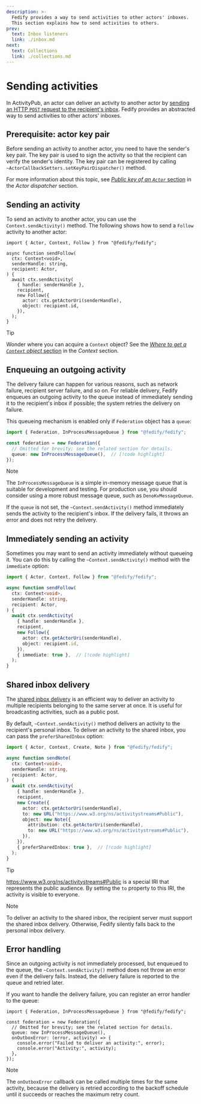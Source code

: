 ```yaml
---
description: >-
  Fedify provides a way to send activities to other actors' inboxes.
  This section explains how to send activities to others.
prev:
  text: Inbox listeners
  link: ./inbox.md
next:
  text: Collections
  link: ./collections.md
---
```


Sending activities
==================

In ActivityPub, an actor can deliver an activity to another actor by [sending 
an HTTP `POST` request to the recipient's inbox][1].  Fedify provides
an abstracted way to send activities to other actors' inboxes.

[1]: https://www.w3.org/TR/activitypub/#delivery


Prerequisite: actor key pair
----------------------------

Before sending an activity to another actor, you need to have the sender's
key pair.  The key pair is used to sign the activity so that the recipient can
verify the sender's identity.  The key pair can be registered by calling
`~ActorCallbackSetters.setKeyPairDispatcher()` method.

For more information about this topic, see [*Public key of an `Actor`*
section](./actor.md#public-key-of-an-actor) in the *Actor dispatcher* section.


Sending an activity
-------------------

To send an activity to another actor, you can use the `Context.sendActivity()`
method.  The following shows how to send a `Follow` activity to another actor:

~~~~ typescript{8-15}
import { Actor, Context, Follow } from "@fedify/fedify";

async function sendFollow(
  ctx: Context<void>,
  senderHandle: string,
  recipient: Actor,
) {
  await ctx.sendActivity(
    { handle: senderHandle },
    recipient,
    new Follow({
      actor: ctx.getActorUri(senderHandle),
      object: recipient.id,
    }),
  );
}
~~~~

> [!TIP]
> Wonder where you can acquire a `Context` object?  See the [*Where to get a
> `Context` object* section](./context.md#where-to-get-a-context-object) in
> the *Context* section.


Enqueuing an outgoing activity
------------------------------

The delivery failure can happen for various reasons, such as network failure,
recipient server failure, and so on.  For reliable delivery, Fedify enqueues
an outgoing activity to the queue instead of immediately sending it to
the recipient's inbox if possible; the system retries the delivery on failure.

This queueing mechanism is enabled only if `Federation` object has a `queue`:

~~~~ typescript
import { Federation, InProcessMessageQueue } from "@fedify/fedify";

const federation = new Federation({
  // Omitted for brevity; see the related section for details.
  queue: new InProcessMessageQueue(),  // [!code highlight]
});
~~~~

> [!NOTE]
> The `InProcessMessageQueue` is a simple in-memory message queue that is
> suitable for development and testing.  For production use, you should
> consider using a more robust message queue, such as `DenoKvMessageQueue`.

If the `queue` is not set, the `~Context.sendActivity()` method immediately
sends the activity to the recipient's inbox.  If the delivery fails, it throws
an error and does not retry the delivery.


Immediately sending an activity
-------------------------------

Sometimes you may want to send an activity immediately without queueing it.
You can do this by calling the `~Context.sendActivity()` method with the
`immediate` option:


~~~~ typescript
import { Actor, Context, Follow } from "@fedify/fedify";

async function sendFollow(
  ctx: Context<void>,
  senderHandle: string,
  recipient: Actor,
) {
  await ctx.sendActivity(
    { handle: senderHandle },
    recipient,
    new Follow({
      actor: ctx.getActorUri(senderHandle),
      object: recipient.id,
    }),
    { immediate: true },  // [!code highlight]
  );
}
~~~~

Shared inbox delivery
---------------------

The [shared inbox delivery] is an efficient way to deliver an activity to
multiple recipients belonging to the same server at once.  It is useful
for broadcasting activities, such as a public post.

By default, `~Context.sendActivity()` method delivers an activity to the
recipient's personal inbox.  To deliver an activity to the shared inbox,
you can pass the `preferSharedInbox` option:

~~~~ typescript
import { Actor, Context, Create, Note } from "@fedify/fedify";

async function sendNote(
  ctx: Context<void>,
  senderHandle: string,
  recipient: Actor,
) {
  await ctx.sendActivity(
    { handle: senderHandle },
    recipient,
    new Create({
      actor: ctx.getActorUri(senderHandle),
      to: new URL("https://www.w3.org/ns/activitystreams#Public"),
      object: new Note({
        attribution: ctx.getActorUri(senderHandle),
        to: new URL("https://www.w3.org/ns/activitystreams#Public"),
      }),
    }),
    { preferSharedInbox: true },  // [!code highlight]
  );
}
~~~~

> [!TIP]
> <https://www.w3.org/ns/activitystreams#Public> is a special IRI that
> represents the public audience.  By setting the `to` property to this IRI,
> the activity is visible to everyone.

> [!NOTE]
> To deliver an activity to the shared inbox, the recipient server must support
> the shared inbox delivery.  Otherwise, Fedify silently falls back to
> the personal inbox delivery.

[shared inbox delivery]: https://www.w3.org/TR/activitypub/#shared-inbox-delivery


Error handling
--------------

Since an outgoing activity is not immediately processed, but enqueued to the
queue, the `~Context.sendActivity()` method does not throw an error even if
the delivery fails.  Instead, the delivery failure is reported to the queue
and retried later.

If you want to handle the delivery failure, you can register an error handler
to the queue:

~~~~ typescript{6-9}
import { Federation, InProcessMessageQueue } from "@fedify/fedify";

const federation = new Federation({
  // Omitted for brevity; see the related section for details.
  queue: new InProcessMessageQueue(),
  onOutboxError: (error, activity) => {
    console.error("Failed to deliver an activity:", error);
    console.error("Activity:", activity);
  },
});
~~~~

> [!NOTE]
> The `onOutboxError` callback can be called multiple times for the same
> activity, because the delivery is retried according to the backoff schedule
> until it succeeds or reaches the maximum retry count.
